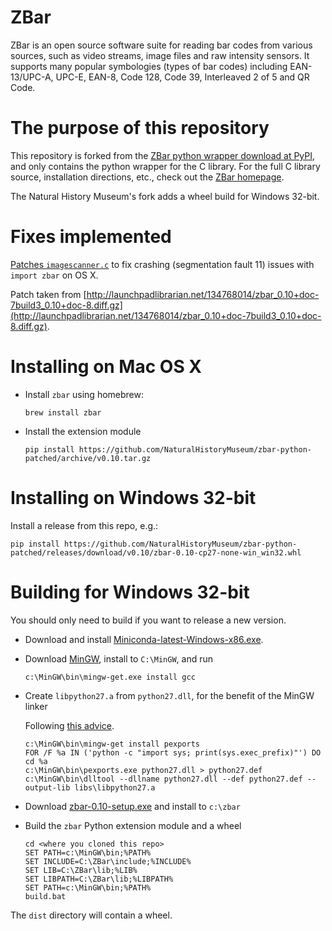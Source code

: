 ZBar
====
ZBar is an open source software suite for reading bar codes from various sources, such as video streams, image files and raw intensity sensors. It supports many popular symbologies (types of bar codes) including EAN-13/UPC-A, UPC-E, EAN-8, Code 128, Code 39, Interleaved 2 of 5 and QR Code.

The purpose of this repository
==============================
This repository is forked from the [ZBar python wrapper download at PyPI](https://pypi.python.org/pypi/zbar/0.10), and only contains the python wrapper for the C library. For the full C library source, installation directions, etc., check out the [ZBar homepage](http://zbar.sourceforge.net).

The Natural History Museum's fork adds a wheel build for Windows 32-bit.

Fixes implemented
===================
[Patches `imagescanner.c`](https://github.com/npinchot/zbar/commit/d3c1611ad2411fbdc3e79eb96ca704a63d30ae69) to fix crashing (segmentation fault 11) issues with `import zbar` on OS X.

Patch taken from [http://launchpadlibrarian.net/134768014/zbar_0.10+doc-7build3_0.10+doc-8.diff.gz](http://launchpadlibrarian.net/134768014/zbar_0.10+doc-7build3_0.10+doc-8.diff.gz).

Installing on Mac OS X
======================
* Install `zbar` using homebrew:

    ```
    brew install zbar
    ```

* Install the extension module

    ```
    pip install https://github.com/NaturalHistoryMuseum/zbar-python-patched/archive/v0.10.tar.gz
    ```

Installing on Windows 32-bit
=============================
Install a release from this repo, e.g.:

```
pip install https://github.com/NaturalHistoryMuseum/zbar-python-patched/releases/download/v0.10/zbar-0.10-cp27-none-win_win32.whl
```

Building for Windows 32-bit
===========================

You should only need to build if you want to release a new version.

* Download and install
[Miniconda-latest-Windows-x86.exe](https://repo.continuum.io/miniconda/).

* Download
[MinGW](http://freefr.dl.sourceforge.net/project/mingw/Installer/mingw-get-setup.exe),
install to `C:\MinGW`, and run

    ```
    c:\MinGW\bin\mingw-get.exe install gcc
    ```

* Create `libpython27.a` from `python27.dll`, for the benefit of the MinGW linker

    Following [this advice](http://eli.thegreenplace.net/2008/06/28/compiling-python-extensions-with-distutils-and-mingw).

    ```
    c:\MinGW\bin\mingw-get install pexports
    FOR /F %a IN ('python -c "import sys; print(sys.exec_prefix)"') DO cd %a
    c:\MinGW\bin\pexports.exe python27.dll > python27.def
    c:\MinGW\bin\dlltool --dllname python27.dll --def python27.def --output-lib libs\libpython27.a
    ```

* Download
[zbar-0.10-setup.exe](http://sourceforge.net/projects/zbar/files/zbar/0.10/zbar-0.10-setup.exe/download)
and install to `c:\zbar`

* Build the `zbar` Python extension module and a wheel

    ```
    cd <where you cloned this repo>
    SET PATH=c:\MinGW\bin;%PATH%
    SET INCLUDE=C:\ZBar\include;%INCLUDE%
    SET LIB=C:\ZBar\lib;%LIB%
    SET LIBPATH=C:\ZBar\lib;%LIBPATH%
    SET PATH=c:\MinGW\bin;%PATH%
    build.bat
    ```

The `dist` directory will contain a wheel.
